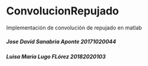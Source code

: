 # ConvolucionRepujado
Implementación de convolución de repujado en matlab
<h5> Jose David Sanabria Aponte 20171020044</h5>
<h5> Luisa Maria Lugo FLórez 20182020103</h5>

